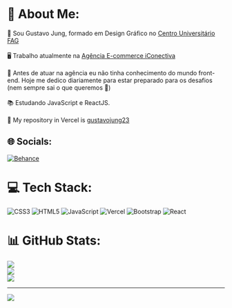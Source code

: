 # 💫 About Me:
🖖 Sou Gustavo Jung, formado em Design Gráfico no [Centro Universitário FAG](https://www.fag.edu.br/)<br><br>🖥 Trabalho atualmente na [Agência E-commerce iConectiva](https://iconectiva.com.br/)<br><br>👀 Antes de atuar na agência eu não tinha conhecimento do mundo front-end. Hoje me dedico diariamente para estar preparado para os desafios (nem sempre sai o que queremos 🤣)<br><br>📚 Estudando JavaScript e ReactJS.<br><br>🚀 My repository in Vercel is [gustavojung23](https://vercel.com/gustavojung23)


## 🌐 Socials:
[![Behance](https://img.shields.io/badge/Behance-1769ff?logo=behance&logoColor=white)](https://behance.net/gstjung) 

# 💻 Tech Stack:
![CSS3](https://img.shields.io/badge/css3-%231572B6.svg?style=flat&logo=css3&logoColor=white) ![HTML5](https://img.shields.io/badge/html5-%23E34F26.svg?style=flat&logo=html5&logoColor=white) ![JavaScript](https://img.shields.io/badge/javascript-%23323330.svg?style=flat&logo=javascript&logoColor=%23F7DF1E) ![Vercel](https://img.shields.io/badge/vercel-%23000000.svg?style=flat&logo=vercel&logoColor=white) ![Bootstrap](https://img.shields.io/badge/bootstrap-%23563D7C.svg?style=flat&logo=bootstrap&logoColor=white) ![React](https://img.shields.io/badge/react-%2320232a.svg?style=flat&logo=react&logoColor=%2361DAFB)
# 📊 GitHub Stats:
![](https://github-readme-stats.vercel.app/api?username=gustavojung23&theme=react&hide_border=false&include_all_commits=false&count_private=false)<br/>
![](https://github-readme-streak-stats.herokuapp.com/?user=gustavojung23&theme=react&hide_border=false)<br/>
![](https://github-readme-stats.vercel.app/api/top-langs/?username=gustavojung23&theme=react&hide_border=false&include_all_commits=false&count_private=false&layout=compact)

---
[![](https://visitcount.itsvg.in/api?id=gustavojung23&icon=5&color=1)](https://visitcount.itsvg.in)

<!-- Proudly created with GPRM ( https://gprm.itsvg.in ) -->
<!---
gustavojung23/gustavojung23 is a ✨ special ✨ repository because its `README.md` (this file) appears on your GitHub profile.
You can click the Preview link to take a look at your changes.
--->
